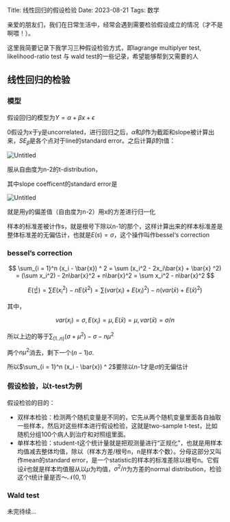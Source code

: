 Title: 线性回归的假设检验
Date: 2023-08-21
Tags: 数学

亲爱的朋友们，我们在日常生活中，经常会遇到需要检验假设成立的情况（才不是啊喂！）。

这里我简要记录下我学习三种假设检验方式，即lagrange multiplyer test, likelihood-ratio test 与 wald test的一些记录，希望能够帮到又需要的人

## 线性回归的检验

### 模型

假设回归的模型为$Y=\alpha + \beta x + \epsilon$

0假设为x于y是uncorrelated，进行回归之后，$\hat{\alpha}$和$\hat{\beta}$作为截距和slope被计算出来，$SE_{\hat{\beta}}$是各个点对于line的standard error。之后计算$\hat{\beta}$的t值：

![Untitled]({attach}ht-formula1.png)

服从自由度为n-2的t-distribution，

其中slope coefficent的standard error是

![Untitled]({attach}ht-formula2.png)

就是用y的偏差值（自由度为n-2）用x的方差进行归一化

样本的标准差被计作s，就是根号下除以n-1的那个，这样计算出来的样本标准差是整体标准差的无偏估计，也就是$E(s)=\sigma$，这个操作叫作bessel‘s correction

### bessel’s correction

$$
\sum_{i = 1}^n (x_i - \bar{x}) ^ 2 = \sum (x_i^2 - 2x_i\bar{x} + \bar{x} ^2) = (\sum x_i^2) - 2n\bar{x}^2 + n\bar{x}^2 = \sum x_i^2 - n\bar{x}^2
$$

$$
E(☝) = \sum E(x_i^2) - n E(\bar{x}^2) = \sum (var(x_i) + E(x_i)^2) - n (var(\bar{x}) + E(\bar{x})^2)
$$

其中，

$$
var(x_i) = \sigma, E(x_i) = \mu, E(\bar{x}) = \mu, var(\bar{x}) = \sigma/n
$$

所以上边的等于$\sum_{(1..n)} (\sigma + \mu^2) - \sigma - n \mu^2$

两个$n\mu^2$消去，剩下一个$(n-1)\sigma$.

所以$\sum_{i = 1}^n (x_i - \bar{x}) ^ 2$要除以n-1才是$\sigma$的无偏估计

### 假设检验，以t-test为例

假设检验的目的：

- 双样本检验：检测两个随机变量是不同的，它先从两个随机变量里面各自抽取一些样本，然后对这些样本进行假设检验，这就是two-sample t-test，比如随机分组100个病人到治疗和对照组里面。
- 单样本检验：student-t这个统计量就是把观测量进行“正规化”，也就是用样本均值减去整体均值，除以（样本方差/根号n，n是样本个数）。分母这部分又叫作mean的standard error，是一个statistic的样本的标准差除以根号n。它假设$\bar{x}$也就是样本均值服从以$\mu$为均值，$\sigma^2/n$为方差的normal distribution，检验这个t统计量是否$～\mathcal{N}(0, 1)$

### Wald test

未完待续...
